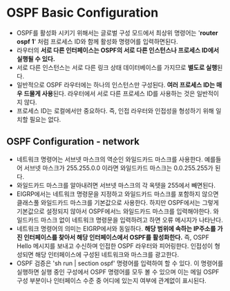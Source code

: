 # OSPF Basic Configuration

- OSPF를 활성화 시키기 위해서는 글로벌 구성 모드에서 최상위 명령어는 '**router ospf 1**' 처럼 프로세스 ID와 함께 활성화 명령어를 입력하면된다.
- 라우터의 **서로 다른 인터페이스는 OSPF의 서로 다른 인스턴스나 프로세스 ID에서 실행될 수 있다.**
- 서로 다른 인스턴스는 서로 다른 링크 상태 데이터베이스를 가지므로 **별도로 실행**된다.
- 일반적으로 OSPF 라우터에는 하나의 인스턴스만 구성된다. **여러 프로세스 ID는 매우 드물게 사용**된다. 라우터에서 서로 다른 프로세스 ID를 사용하는 것은 일반적이지 않다.
- 프로세스 ID는 로컬에서만 중요하다. 즉, 인접 라우터와 인접성을 형성하기 위해 일치할 필요는 없다.
## OSPF Configuration - network

- 네트워크 명령어는 서브넷 마스크의 역순인 와일드카드 마스크를 사용한다. 예를들어 서브넷 마스크가 255.255.0.0 이라면 와일드카드 마스크는 0.0.255.255가 된다.
- 와일드카드 마스크를 알아내려면 서브넷 마스크의 각 옥텟을 255에서 빼면된다.
- EIGRP에서는 네트워크 명령문을 지정하고 와일드카드 마스크를 포함하지 않으면 클래스풀 와일드카드 마스크를 기본값으로 사용한다. 하지만 OSPF에서는 그렇게 기본값으로 설정되지 않아서 OSPF에서느 와일드카드 마스크를 입력해야한다. 와일드카드 마스크 없이 네트워크 명령문을 입력하려고 하면 오류 메시지가 나타난다.
- 네트워크 명령어의 의미는 EIGRP에서와 동일하다. **해당 범위에 속하는 IP주소를 가진 인터페이스를 찾아서 해당 인터페이스에서 OSPF를 활성화한다.** 즉, OSPF Hello 메시지를 보내고 수신하며 인접한 OSPF 라우터와 피어링한다. 인접성이 형성되면 해당 인터페이스에 구성된 네트워크와 마스크를 광고한다.
- OSPF 검증은 'sh run | section ospf' 명령어를 입력하여 할 수 있다. 이 명령어를 실행하면 실행 중인 구성에서 OSPF 명령어를 모두 볼 수 있으며 이는 메일 OSPF 구성 부분이나 인터페이스 수준 중 어디에 있는지 여부에 관계없이 표시된다.
